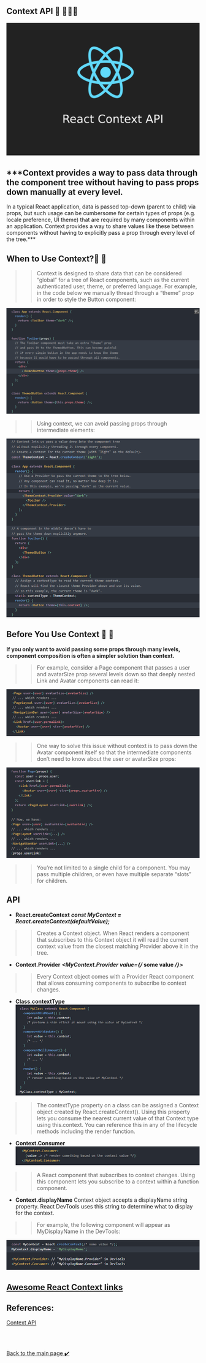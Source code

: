 ## Context API 👋 👩🏻‍💻
![ontext API](./assest/contextApi.png)

## ***Context provides a way to pass data through the component tree without having to pass props down manually at every level.
In a typical React application, data is passed top-down (parent to child) via props, but such usage can be cumbersome for certain types of props (e.g. locale preference, UI theme) that are required by many components within an application. Context provides a way to share values like these between components without having to explicitly pass a prop through every level of the tree.***

## When to Use Context?👀 📝
>>Context is designed to share data that can be considered “global” for a tree of React components, such as the current authenticated user, theme, or preferred language. For example, in the code below we manually thread through a “theme” prop in order to style the Button component:

![img](./assest/contextApi.png1.png)


>>Using context, we can avoid passing props through intermediate elements:

![img](./assest/contextApi2.png)

## Before You Use Context 👀 📝
**If you only want to avoid passing some props through many levels, component composition is often a simpler solution than context.**

>>For example, consider a Page component that passes a user and avatarSize prop several levels down so that deeply nested Link and Avatar components can read it:

![img](./assest/contextApi3.png)

>>One way to solve this issue without context is to pass down the Avatar component itself so that the intermediate components don’t need to know about the user or avatarSize props:

![img](./assest/contextApi4.png)

>>You’re not limited to a single child for a component. You may pass multiple children, or even have multiple separate “slots” for children.

## API

- **React.createContext**
***const MyContext = React.createContext(defaultValue);***

>>Creates a Context object. When React renders a component that subscribes to this Context object it will read the current context value from the closest matching Provider above it in the tree.

- **Context.Provider**
***<MyContext.Provider value={/* some value */}>***

>>Every Context object comes with a Provider React component that allows consuming components to subscribe to context changes.

- **Class.contextType**
![img](./assest/contextApi5.png)

>>The contextType property on a class can be assigned a Context object created by React.createContext(). Using this property lets you consume the nearest current value of that Context type using this.context. You can reference this in any of the lifecycle methods including the render function.

- **Context.Consumer**
![img](./assest/contextApi6.png)

>>A React component that subscribes to context changes. Using this component lets you subscribe to a context within a function component.

- **Context.displayName**
Context object accepts a displayName string property. React DevTools uses this string to determine what to display for the context.

>>For example, the following component will appear as MyDisplayName in the DevTools:

![img](./assest/contextApi7.png)

## [Awesome React Context links](https://github.com/diegohaz/awesome-react-context)


## References:
[Context API](https://reactjs.org/docs/context.html)


<br>
<br>

[Back to the main page  ✔️](README.md)
